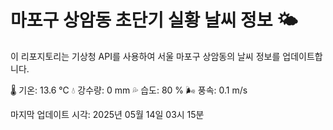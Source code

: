 
# 마포구 상암동 초단기 실황 날씨 정보 🌤️

이 리포지토리는 기상청 API를 사용하여 서울 마포구 상암동의 날씨 정보를 업데이트합니다. 

🌡️ 기온: 13.6 ℃
💧 강수량: 0 mm
💦 습도: 80 %
🌬️ 풍속: 0.1 m/s

마지막 업데이트 시각: 2025년 05월 14일 03시 15분    
